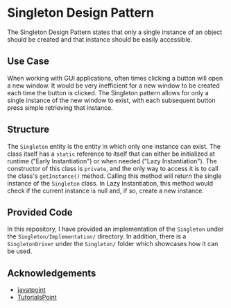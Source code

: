 # Singleton Design Pattern

The Singleton Design Pattern states that only a single instance of an object should be created and that instance should be easily accessible.

## Use Case

When working with GUI applications, often times clicking a button will open a new window.
It would be very inefficient for a new window to be created each time the button is clicked.
The Singleton pattern allows for only a single instance of the new window to exist, with each subsequent button press simple retrieving that instance.

## Structure

The `Singleton` entity is the entity in which only one instance can exist.
The class itself has a `static` reference to itself that can either be initialized at runtime ("Early Instantiation") or when needed ("Lazy Instantiation").
The constructor of this class is `private`, and the only way to access it is to call the class's `getInstance()` method.
Calling this method will return the single instance of the `Singleton` class.
In Lazy Instantiation, this method would check if the current instance is null and, if so, create a new instance.

## Provided Code

In this repository, I have provided an implementation of the `Singleton` under the `Singleton/Implementation/` directory.
In addition, there is a `SingletonDriver` under the `Singleton/` folder which showcases how it can be used.

## Acknowledgements

- [javatpoint](https://www.javatpoint.com/singleton-design-pattern-in-java)
- [TutorialsPoint](https://www.tutorialspoint.com/design_pattern/singleton_pattern.htm)
